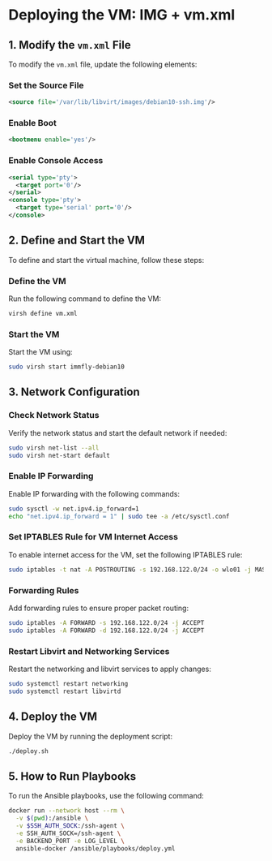 # Deploying the VM: IMG + vm.xml

## 1. Modify the `vm.xml` File

To modify the `vm.xml` file, update the following elements:

### Set the Source File
```xml
<source file='/var/lib/libvirt/images/debian10-ssh.img'/>
```

### Enable Boot
```xml
<bootmenu enable='yes'/>
```

### Enable Console Access
```xml
<serial type='pty'>
  <target port='0'/>
</serial>
<console type='pty'>
  <target type='serial' port='0'/>
</console>
```

## 2. Define and Start the VM

To define and start the virtual machine, follow these steps:

### Define the VM
Run the following command to define the VM:
```sh
virsh define vm.xml
```

### Start the VM
Start the VM using:
```sh
sudo virsh start immfly-debian10
```

## 3. Network Configuration

### Check Network Status
Verify the network status and start the default network if needed:
```sh
sudo virsh net-list --all
sudo virsh net-start default
```

### Enable IP Forwarding
Enable IP forwarding with the following commands:
```sh
sudo sysctl -w net.ipv4.ip_forward=1
echo "net.ipv4.ip_forward = 1" | sudo tee -a /etc/sysctl.conf
```

### Set IPTABLES Rule for VM Internet Access
To enable internet access for the VM, set the following IPTABLES rule:
```sh
sudo iptables -t nat -A POSTROUTING -s 192.168.122.0/24 -o wlo01 -j MASQUERADE
```

### Forwarding Rules
Add forwarding rules to ensure proper packet routing:
```sh
sudo iptables -A FORWARD -s 192.168.122.0/24 -j ACCEPT
sudo iptables -A FORWARD -d 192.168.122.0/24 -j ACCEPT
```

### Restart Libvirt and Networking Services
Restart the networking and libvirt services to apply changes:
```sh
sudo systemctl restart networking
sudo systemctl restart libvirtd
```

## 4. Deploy the VM
Deploy the VM by running the deployment script:
```sh
./deploy.sh
```

## 5. How to Run Playbooks
To run the Ansible playbooks, use the following command:
```sh
docker run --network host --rm \
  -v $(pwd):/ansible \
  -v $SSH_AUTH_SOCK:/ssh-agent \
  -e SSH_AUTH_SOCK=/ssh-agent \
  -e BACKEND_PORT -e LOG_LEVEL \
  ansible-docker /ansible/playbooks/deploy.yml
```
